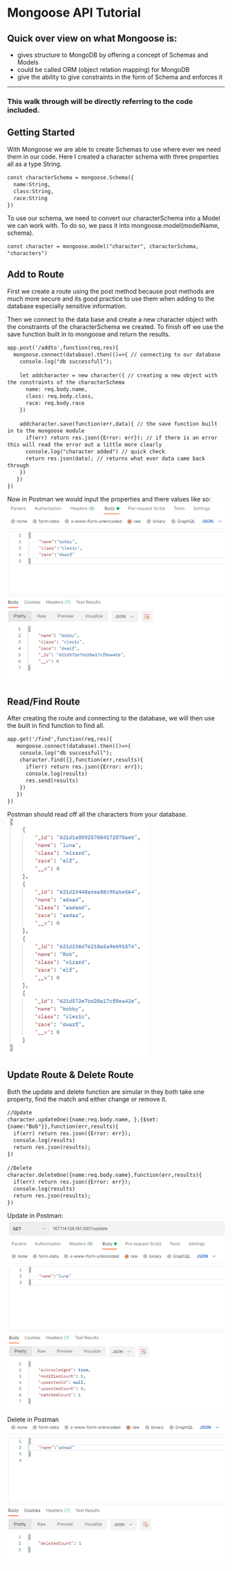 # Mongoose API Tutorial

## Quick over view on what Mongoose is:
* gives structure to MongoDB by offering a concept of Schemas and Models
* could be called ORM (object relation mapping) for MongoDB
* give the ability to give constraints in the form of Schema and enforces it
---
### This walk through will be directly referring to the code included.

## Getting Started
With Mongoose we are able to create Schemas to use where ever we need them in our code. Here I created a character schema with three properties all as a type String.

```
const characterSchema = mongoose.Schema({
  name:String,
  class:String,
  race:String
})
```

To use our schema, we need to convert our characterSchema into a Model we can work with. To do so, we pass it into mongoose.model(modelName, schema).

```
const character = mongoose.model("character", characterSchema, "characters")
```

## Add to Route
First we create a route using the post method because post methods are much more secure and its good practice to use them when adding to the database especially sensitive information.

Then we connect to the data base and create a new character object with the constraints of the characterSchema we created. To finish off we use the save function built in to mongoose and return the results.

```
app.post('/addto',function(req,res){
  mongoose.connect(database).then(()=>{ // connecting to our database
    console.log("db successfull");
    
    let addcharacter = new character({ // creating a new object with the constraints of the characterSchema
      name: req.body.name,
      class: req.body.class,
      race: req.body.race
    })
    
    addcharacter.save(function(err,data){ // the save function built in to the mongoose module
      if(err) return res.json({Error: err}); // if there is an error this will read the error out a little more clearly
      console.log("character added") // quick check
      return res.json(data); // returns what ever data came back through
    })
   })
})
```

Now in Postman we would input the properties and there values like so:
![alt text](images/addto.png "Addto")


## Read/Find Route
After creating the route and connecting to the database, we will then use the built in find function to find all.

```
app.get('/find',function(req,res){
   mongoose.connect(database).then(()=>{
    console.log("db successfull");
    character.find({},function(err,results){ 
      if(err) return res.json({Error: err});
      console.log(results)
      res.send(results)
    })
   })
})
```

Postman should read off all the characters from your database.
![alt text](images/find.png "Find")

## Update Route & Delete Route
Both the update and delete function are simular in they both take one property, find the match and either change or remove it.

```
//Update
character.updateOne({name:req.body.name, },{$set:{name:"Bob"}},function(err,results){
  if(err) return res.json({Error: err});
  console.log(results)
  return res.json(results);
})
    
//Delete
character.deleteOne({name:req.body.name},function(err,results){
  if(err) return res.json({Error: err});
  console.log(results)
  return res.json(results);
})
```

Update in Postman:
![alt text](images/update.png "Update")

Delete in Postman
![alt text](images/delete.png "Delete")